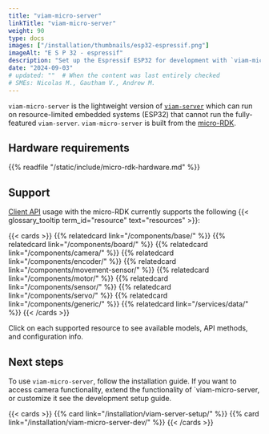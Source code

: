 ```yaml
---
title: "viam-micro-server"
linkTitle: "viam-micro-server"
weight: 90
type: docs
images: ["/installation/thumbnails/esp32-espressif.png"]
imageAlt: "E S P 32 - espressif"
description: "Set up the Espressif ESP32 for development with `viam-micro-server`."
date: "2024-09-03"
# updated: ""  # When the content was last entirely checked
# SMEs: Nicolas M., Gautham V., Andrew M.
---
```


`viam-micro-server` is the lightweight version of [`viam-server`](/architecture/rdk/) which can run on resource-limited embedded systems (ESP32) that cannot run the fully-featured `viam-server`.
`viam-micro-server` is built from the [micro-RDK](https://github.com/viamrobotics/micro-rdk/tree/main).

## Hardware requirements

{{% readfile "/static/include/micro-rdk-hardware.md" %}}

## Support

[Client API](/appendix/apis/) usage with the micro-RDK currently supports the following {{< glossary_tooltip term_id="resource" text="resources" >}}:

{{< cards >}}
{{% relatedcard link="/components/base/" %}}
{{% relatedcard link="/components/board/" %}}
{{% relatedcard link="/components/camera/" %}}
{{% relatedcard link="/components/encoder/" %}}
{{% relatedcard link="/components/movement-sensor/" %}}
{{% relatedcard link="/components/motor/" %}}
{{% relatedcard link="/components/sensor/" %}}
{{% relatedcard link="/components/servo/" %}}
{{% relatedcard link="/components/generic/" %}}
{{% relatedcard link="/services/data/" %}}
{{< /cards >}}

Click on each supported resource to see available models, API methods, and configuration info.

## Next steps

To use `viam-micro-server`, follow the installation guide.
If you want to access camera functionality, extend the functionality of `viam-micro-server, or customize it see the development setup guide.

{{< cards >}}
{{% card link="/installation/viam-server-setup/" %}}
{{% card link="/installation/viam-micro-server-dev/" %}}
{{< /cards >}}
